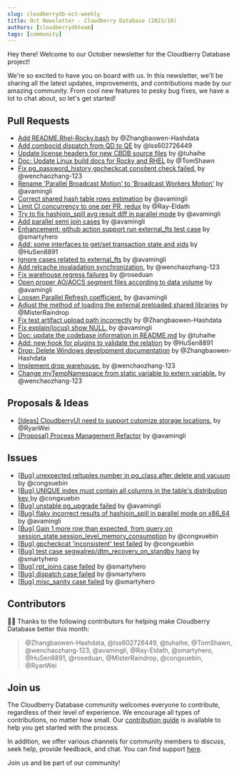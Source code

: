 ```yaml
---
slug: cloudberrydb-oct-weekly
title: Oct Newsletter - Cloudberry Database (2023/10)
authors: [cloudberrydbteam]
tags: [community]
---
```


Hey there! Welcome to our October newsletter for the Cloudberry Database project! 

We're so excited to have you on board with us. In this newsletter, we'll be sharing all the latest updates, improvements, and contributions made by our amazing community. From cool new features to pesky bug fixes, we have a lot to chat about, so let's get started!

## Pull Requests

- [Add README.Rhel-Rocky.bash](https://github.com/cloudberrydb/cloudberrydb/pull/272) by @Zhangbaowen-Hashdata
- [Add combocid dispatch from QD to QE](https://github.com/cloudberrydb/cloudberrydb/pull/271) by @lss602726449
- [Update license headers for new CBDB source files](https://github.com/cloudberrydb/cloudberrydb/pull/268) by @tuhaihe
- [Doc: Update Linux build docs for Rocky and RHEL](https://github.com/cloudberrydb/cloudberrydb/pull/267) by @TomShawn
- [Fix pg_password_history gpcheckcat consitent check failed.](https://github.com/cloudberrydb/cloudberrydb/pull/266) by @wenchaozhang-123
- [Rename 'Parallel Broadcast Motion' to 'Broadcast Workers Motion'](https://github.com/cloudberrydb/cloudberrydb/pull/265) by @avamingli
- [Correct shared hash table rows estimation](https://github.com/cloudberrydb/cloudberrydb/pull/263) by @avamingli
- [Limit CI concurrency to one per PR, redux](https://github.com/cloudberrydb/cloudberrydb/pull/261) by @Ray-Eldath
- [Try to fix hashjoin_spill avg result diff in parallel mode](https://github.com/cloudberrydb/cloudberrydb/pull/260) by @avamingli
- [Add parallel semi join cases](https://github.com/cloudberrydb/cloudberrydb/pull/257) by @avamingli
- [Enhancement: github action support run external_fts test case](https://github.com/cloudberrydb/cloudberrydb/pull/256) by @smartyhero
- [Add: some interfaces to get/set transaction state and xids](https://github.com/cloudberrydb/cloudberrydb/pull/255) by @HuSen8891
- [Ignore cases related to external_fts](https://github.com/cloudberrydb/cloudberrydb/pull/254) by @avamingli
- [Add relcache invaladation synchronization.](https://github.com/cloudberrydb/cloudberrydb/pull/252) by @wenchaozhang-123
- [Fix warehouse regress failures](https://github.com/cloudberrydb/cloudberrydb/pull/249) by @roseduan
- [Open proper AO/AOCS segment files according to data volume](https://github.com/cloudberrydb/cloudberrydb/pull/248) by @avamingli
- [Loosen Parallel Refresh coefficient.](https://github.com/cloudberrydb/cloudberrydb/pull/247) by @avamingli
- [Adjust the method of loading the external preloaded shared libraries](https://github.com/cloudberrydb/cloudberrydb/pull/242) by @MisterRaindrop
- [Fix test artifact upload path incorrectly](https://github.com/cloudberrydb/cloudberrydb/pull/240) by @Zhangbaowen-Hashdata
- [Fix explain(locus) show NULL.](https://github.com/cloudberrydb/cloudberrydb/pull/238) by @avamingli
- [Doc: update the codebase information in README.md](https://github.com/cloudberrydb/cloudberrydb/pull/237) by @tuhaihe
- [Add: new hook for plugins to validate the relation](https://github.com/cloudberrydb/cloudberrydb/pull/236) by @HuSen8891
- [Drop: Delete Windows development documentation](https://github.com/cloudberrydb/cloudberrydb/pull/235) by @Zhangbaowen-Hashdata
- [Implement drop warehouse.](https://github.com/cloudberrydb/cloudberrydb/pull/234) by @wenchaozhang-123
- [Change myTempNamespace from static variable to extern variable.](https://github.com/cloudberrydb/cloudberrydb/pull/232) by @wenchaozhang-123

## Proposals & Ideas

- [[Ideas] CloudberryUI need to support cutomize storage locations.](https://github.com/orgs/cloudberrydb/discussions/227) by @RyanWei
- [[Proposal] Process Management Refactor](https://github.com/orgs/cloudberrydb/discussions/243) by @avamingli

## Issues

- [[Bug] unexpected reltuples number in pg_class after delete and vacuum  ](https://github.com/cloudberrydb/cloudberrydb/issues/273) by @congxuebin
- [[Bug] UNIQUE index must contain all columns in the table's distribution key ](https://github.com/cloudberrydb/cloudberrydb/issues/270) by @congxuebin
- [[Bug] unstable pg_upgrade failed](https://github.com/cloudberrydb/cloudberrydb/issues/262) by @avamingli
- [[Bug] flaky incorrect results of hashjoin_spill in parallel mode on x86_64](https://github.com/cloudberrydb/cloudberrydb/issues/259) by @avamingli
- [[Bug] Gain 1 more row than expected, from query on session_state.session_level_memory_consumption](https://github.com/cloudberrydb/cloudberrydb/issues/253) by @congxuebin
- [[Bug] gpcheckcat 'inconsistent' test failed](https://github.com/cloudberrydb/cloudberrydb/issues/251) by @congxuebin
- [[Bug] test case segwalrep/dtm_recovery_on_standby hang](https://github.com/cloudberrydb/cloudberrydb/issues/250) by @smartyhero
- [[Bug] rpt_joins case failed](https://github.com/cloudberrydb/cloudberrydb/issues/246) by @smartyhero
- [[Bug] dispatch case failed](https://github.com/cloudberrydb/cloudberrydb/issues/245) by @smartyhero
- [[Bug] misc_sanity case failed](https://github.com/cloudberrydb/cloudberrydb/issues/244) by @smartyhero

## Contributors

🎈️🎊️ Thanks to the following contributors for helping make Cloudberry Database better this month:

> @Zhangbaowen-Hashdata, @lss602726449, @tuhaihe, @TomShawn, @wenchaozhang-123, @avamingli, @Ray-Eldath, @smartyhero, @HuSen8891, @roseduan, @MisterRaindrop, @congxuebin, @RyanWei

## Join us

The Cloudberry Database community welcomes everyone to contribute, regardless of their level of experience. We encourage all types of contributions, no matter how small. Our [contribution guide](https://cloudberrydb.org/contribute/how-to-contribute) is available to help you get started with the process.

In addition, we offer various channels for community members to discuss, seek help, provide feedback, and chat. You can find support [here](https://cloudberrydb.org/support).

Join us and be part of our community!
